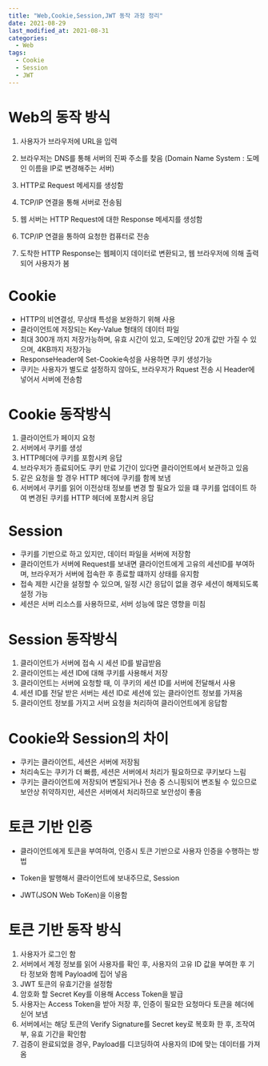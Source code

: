 ```yaml
---
title: "Web,Cookie,Session,JWT 동작 과정 정리"
date: 2021-08-29
last_modified_at: 2021-08-31
categories:
  - Web
tags:
  - Cookie
  - Session
  - JWT
---
```


# **Web의 동작 방식**

  1. 사용자가 브라우저에 URL을 입력

  2. 브라우저는 DNS를 통해 서버의 진짜 주소를 찾음 (Domain Name System : 도메인 이름을 IP로 변경해주는 서버)

  3. HTTP로 Request 메세지를 생성함

  4. TCP/IP 연결을 통해 서버로 전송됨

  5. 웹 서버는 HTTP Request에 대한 Response 메세지를 생성함

  6. TCP/IP 연결을 통하여 요청한 컴퓨터로 전송

  7. 도착한 HTTP Response는 웹페이지 데이터로 변환되고, 웹 브라우저에 의해 출력되어 사용자가 봄

# **Cookie**

  - HTTP의 비연결성, 무상태 특성을 보완하기 위해 사용
  - 클라이언트에 저장되는 Key-Value 형태의 데이터 파일
  - 최대 300개 까지 저장가능하며, 유효 시간이 있고, 도메인당 20개 값만 가질 수 있으며, 4KB까지 저장가능
  - ResponseHeader에 Set-Cookie속성을 사용하면 쿠키 생성가능
  - 쿠키는 사용자가 별도로 설정하지 않아도, 브라우저가 Rquest 전송 시 Header에 넣어서 서버에 전송함

# **Cookie 동작방식**

  1. 클라이언트가 페이지 요청
  2. 서버에서 쿠키를 생성
  3. HTTP헤더에 쿠키를 포함시켜 응답
  4. 브라우저가 종료되어도 쿠키 만료 기간이 있다면 클라이언트에서 보관하고 있음
  5. 같은 요청을 할 경우 HTTP 헤더에 쿠키를 함께 보냄
  6. 서버에서 쿠키를 읽어 이전상태 정보를 변경 할 필요가 있을 떄 쿠키를 업데이트 하여 변경된 쿠키를 HTTP 헤더에 포함시켜 응답



# **Session**

  - 쿠키를 기반으로 하고 있지만, 데이터 파일을 서버에 저장함
  - 클라이언트가 서버에 Request를 보내면 클라이언트에게 고유의 세션ID를 부여하며, 브라우저가 서버에 접속한 후 종료할 떄까지 상태를 유지함
  - 접속 제한 시간을 설정할 수 있으며, 일정 시간 응답이 없을 경우 세션이 해제되도록 설정 가능
  - 세션은 서버 리소스를 사용하므로, 서버 성능에 많은 영향을 미침

  

# **Session 동작방식**

  1. 클라이언트가 서버에 접속 시 세션 ID를 발급받음
  2. 클라이언트는 세션 ID에 대해 쿠키를 사용해서 저장
  3. 클라이언트는 서버에 요청할 때, 이 쿠키의 세션 ID를 서버에 전달해서 사용
  4. 세션 ID를 전달 받은 서버는 세션 ID로 세션에 있는 클라이언트 정보를 가져옴
  5. 클라이언트 정보를 가지고 서버 요청을 처리하여 클라이언트에게 응답함



# **Cookie와 Session의 차이**
  - 쿠키는 클라이언트, 세션은  서버에 저장됨
  - 처리속도는 쿠키가 더 빠름, 세션은 서버에서 처리가 필요하므로 쿠키보다 느림
  - 쿠키는 클라이언트에 저장되어 변질되거나 전송 중 스니핑되어 변조될 수 있으므로 보안상 취약하지만, 세션은 서버에서 처리하므로 보안성이 좋음



# **토큰 기반 인증**

  - 클라이언트에게 토큰을 부여하여, 인증시 토큰 기반으로 사용자 인증을 수행하는 방법

  - Token을 발행해서 클라이언트에 보내주므로, Session

  - JWT(JSON Web ToKen)을 이용함

    

# **토큰 기반 동작 방식**

  1. 사용자가 로그인 함
  2. 서버에서 계정 정보를 읽어 사용자를 확인 후, 사용자의 고유 ID 값을 부여한 후 기타 정보와 함께 Payload에 집어 넣음
  3. JWT 토큰의 유효기간을 설정함
  4. 암호화 할 Secret Key를 이용해 Access Token을 발급
  5. 사용자는 Access Token을 받아 저장 후, 인증이 필요한 요청마다 토큰을 헤더에 싣어 보냄
  6. 서버에서는 해당 토큰의 Verify Signature를 Secret key로 복호화 한 후, 조작여부, 유효 기간을 확인함
  7. 검증이 완료되었을 경우, Payload를 디코딩하여 사용자의 ID에 맞는 데이터를 가져옴
